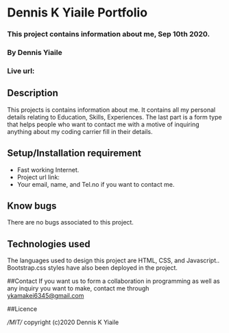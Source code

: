 # Dennis K Yiaile Portfolio
### This project contains information about me, Sep 10th 2020.

### By **Dennis Yiaile**

### Live url:

## Description
This projects is contains information about me. It contains all my personal details relating to Education, Skills, Experiences. The last part is a form type that helps people who want to contact me with a motive of inquiring anything about my coding carrier fill in their details.

## Setup/Installation requirement
* Fast working Internet.
* Project url link:
* Your email, name, and Tel.no if you want to contact me.

## Know bugs
There are no bugs associated to this project.

## Technologies used
The languages used to design this project are HTML, CSS, and Javascript.. Bootstrap.css styles have also been deployed in the project.

##Contact
If you want us to form a collaboration in programming as well as any inquiry you want to make, contact me through ykamakei6345@gmail.com

##Licence

*/MIT/*
copyright (c)2020 Dennis K Yiaile
